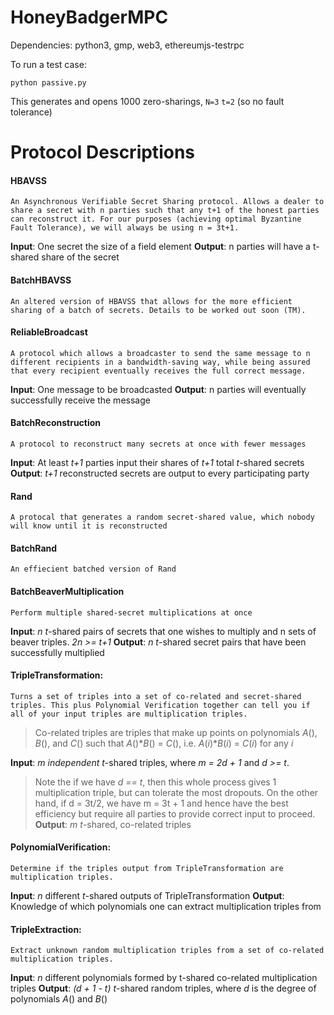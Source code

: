 # HoneyBadgerMPC

Dependencies: python3, gmp, web3, ethereumjs-testrpc

To run a test case:
    
    python passive.py
     
This generates and opens 1000 zero-sharings, `N=3` `t=2` (so no fault tolerance)

# Protocol Descriptions
#### HBAVSS
    An Asynchronous Verifiable Secret Sharing protocol. Allows a dealer to share a secret with n parties such that any t+1 of the honest parties can reconstruct it. For our purposes (achieving optimal Byzantine Fault Tolerance), we will always be using n = 3t+1.
**Input**: One secret the size of a field element
**Output**: n parties will have a t-shared share of the secret

#### BatchHBAVSS
    An altered version of HBAVSS that allows for the more efficient sharing of a batch of secrets. Details to be worked out soon (TM).

#### ReliableBroadcast
    A protocol which allows a broadcaster to send the same message to n different recipients in a bandwidth-saving way, while being assured that every recipient eventually receives the full correct message.
**Input**: One message to be broadcasted
**Output**: n parties will eventually successfully receive the message

#### BatchReconstruction
    A protocol to reconstruct many secrets at once with fewer messages
**Input**:  At least *t+1* parties input their shares of *t+1* total *t*-shared secrets 
**Output**: *t+1* reconstructed secrets are output to every participating party

#### Rand
    A protocal that generates a random secret-shared value, which nobody will know until it is reconstructed

#### BatchRand
    An effiecient batched version of Rand

#### BatchBeaverMultiplication 
    Perform multiple shared-secret multiplications at once
**Input**: *n t*-shared pairs of secrets that one wishes to multiply and n sets of beaver triples. *2n >= t+1*
**Output**: *n t*-shared secret pairs that have been successfully multiplied

#### TripleTransformation: 
    Turns a set of triples into a set of co-related and secret-shared triples. This plus Polynomial Verification together can tell you if all of your input triples are multiplication triples.
> Co-related triples are triples that make up points on polynomials *A*(), *B*(), and *C*() such that *A*()**B*() = *C*(), i.e. *A*(*i*)**B*(*i*) = *C*(*i*) for any *i*

**Input**: *m independent t*-shared triples, where *m = 2d + 1* and *d >= t*. 
>Note the if we have *d == t*, then this whole process gives 1 multiplication triple, but can tolerate the most dropouts. On the other hand, if d = 3t/2, we have m = 3t + 1 and hence have the best efficiency but require all parties to provide correct input to proceed.
**Output**:  *m t*-shared, co-related triples

#### PolynomialVerification: 
    Determine if the triples output from TripleTransformation are multiplication triples.
**Input**: *n* different *t*-shared outputs of TripleTransformation
**Output**: Knowledge of which polynomials one can extract multiplication triples from

#### TripleExtraction: 
    Extract unknown random multiplication triples from a set of co-related multiplication triples.
**Input**: *n* different polynomials formed by t-shared co-related multiplication triples
**Output**: *(d + 1 - t) t*-shared random triples, where *d* is the degree of polynomials *A*() and *B*()

